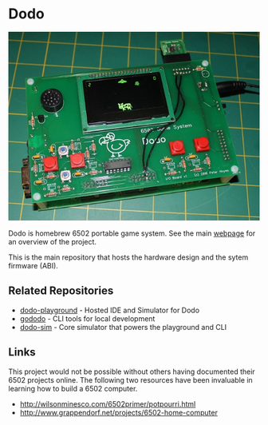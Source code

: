 # Dodo

![Dodo Image](dodo_2.jpg)

Dodo is homebrew 6502 portable game system. See the main [webpage](http://dodolabs.io) for an overview of the project.

This is the main repository that hosts the hardware design and the sytem firmware (ABI). 

## Related Repositories
- [dodo-playground](https://github.com/peternoyes/dodo-playground) - Hosted IDE and Simulator for Dodo
- [gododo](https://github.com/peternoyes/dodo-playground) - CLI tools for local development
- [dodo-sim](https://github.com/peternoyes/dodo-playground) - Core simulator that powers the playground and CLI

## Links
This project would not be possible without others having documented their 6502 projects online. The following two resources have been invaluable in learning how to build a 6502 computer.
- http://wilsonminesco.com/6502primer/potpourri.html
- http://www.grappendorf.net/projects/6502-home-computer

